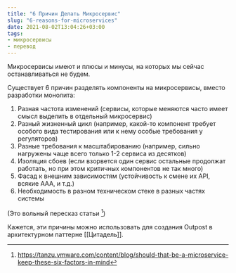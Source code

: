 ```yaml
---
title: "6 Причин Делать Микросервис"
slug: "6-reasons-for-microservices"
date: 2021-08-02T13:04:26+03:00
tags:
- микросервисы
- перевод
---
```


Микросервисы имеют и плюсы и минусы, на которых мы сейчас останавливаться не будем.

Существует 6 причин разделять компоненты на микросервисы, вместо разработки монолита:
1. Разная частота изменений (сервисы, которые меняются часто имеет смысл выделить в отдельный микросервис)
2. Разный жизненный цикл (например, какой-то компонент требует особого вида тестирования или к нему особые требования у регуляторов)
3. Разные требования к масштабированию (например, сильно нагружены чаще всего только 1-2 сервиса из десятков)
4. Изоляция сбоев (если взорвется один сервис остальные продолжат работать, но при этом критичных компонентов не так много)
5. Фасад к внешним зависимостям (устойчивость к смене их API, всякие AAA, и т.д.)
6. Необходимость в разном техническом стеке в разных частях системы

(Это вольный пересказ статьи [^1])
[^1]: https://tanzu.vmware.com/content/blog/should-that-be-a-microservice-keep-these-six-factors-in-mind

Кажется, эти причины можно использовать для создания Outpost в архитектурном паттерне [[Цитадель]].
